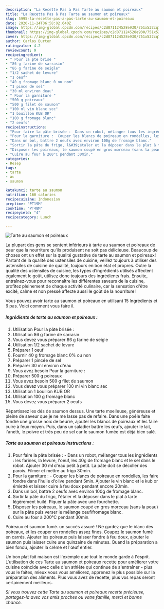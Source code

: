 ```yaml
---
description: "La Recette Pas à Pas Tarte au saumon et poireaux"
title: "La Recette Pas à Pas Tarte au saumon et poireaux"
slug: 5995-la-recette-pas-a-pas-tarte-au-saumon-et-poireaux
date: 2020-11-24T06:58:02.640Z
image: https://img-global.cpcdn.com/recipes/c2d871124528e930/751x532cq70/tarte-au-saumon-et-poireaux-photo-principale-de-la-recette.jpg
thumbnail: https://img-global.cpcdn.com/recipes/c2d871124528e930/751x532cq70/tarte-au-saumon-et-poireaux-photo-principale-de-la-recette.jpg
cover: https://img-global.cpcdn.com/recipes/c2d871124528e930/751x532cq70/tarte-au-saumon-et-poireaux-photo-principale-de-la-recette.jpg
author: Carlos Burton
ratingvalue: 4.2
reviewcount: 9
recipeingredient:
- " Pour la pte brise "
- "86 g farine de sarrasin"
- "86 g farine de seigle"
- "1/2 sachet de levure"
- "1 oeuf"
- "40 g fromage blanc 0 ou non"
- "1 pince de sel"
- "30 ml environ deau"
- " Pour la garniture "
- "500 g poireaux"
- "500 g filet de saumon"
- "100 ml vin blanc sec"
- "1 bouillon KUB OR"
- "100 g fromage blanc"
- "2 oeufs"
recipeinstructions:
- "Pour faire la pâte brisée :  Dans un robot, mélanger tous les ingrédients : les farines, la levure, l&#39;oeuf, les 40g de fromage blanc et le sel dans le robot. Ajouter 30 ml d&#39;eau petit à petit. La pâte doit se décoller des parois. Filmer et mettre au frigo 30min."
- "Pour la garniture :  Couper les blancs de poireaux en rondelles, les faire fondre dans l&#39;huile d&#39;olive pendant 5min. Ajouter le vin blanc et le kub or émietté et laisser cuire à feu doux pendant encore 20min."
- "Dans un bol, battre 2 oeufs avec environ 100g de fromage blanc."
- "Sortir la pâte du frigo, l&#39;étaler et la déposer dans le plat à tarte légèrement huilé. Piquer la pâte avec une fourchette."
- "Disposer les poireaux, le saumon coupé en gros morceau (sans la peau) sur la pâte puis verser le mélange oeuf/fromage blanc."
- "Cuire au four à 200°C pendant 30min."
categories:
- Resep
tags:
- tarte
- au
- saumon

katakunci: tarte au saumon 
nutrition: 160 calories
recipecuisine: Indonesian
preptime: "PT19M"
cooktime: "PT48M"
recipeyield: "4"
recipecategory: Lunch

---
```



![Tarte au saumon et poireaux](https://img-global.cpcdn.com/recipes/c2d871124528e930/751x532cq70/tarte-au-saumon-et-poireaux-photo-principale-de-la-recette.jpg)

La plupart des gens se sentent inférieurs à tarte au saumon et poireaux de peur que la nourriture qu'ils produisent ne soit pas délicieuse. Beaucoup de choses ont un effet sur la qualité gustative de tarte au saumon et poireaux! Partant de la qualité des ustensiles de cuisine, veillez toujours à utiliser des ustensiles de cuisine de qualité, toujours en bon état et propres. Outre la qualité des ustensiles de cuisine, les types d'ingrédients utilisés affectent également le goût, utilisez donc toujours des ingrédients frais. Ensuite, entraînez-vous pour reconnaître les différentes saveurs de la cuisine, profitez pleinement de chaque activité culinaire, car la sensation d'être excité, calme et non pressé affecte aussi le goût de la nourriture!

<!--inarticleads1-->

Vous pouvez avoir tarte au saumon et poireaux en utilisant 15 Ingrédients et 6 pas. Voici comment vous faire il.

##### Ingrédients de tarte au saumon et poireaux :

1. Utilisation  Pour la pâte brisée :
1. Utilisation 86 g farine de sarrasin
1. Vous devez vous préparer 86 g farine de seigle
1. Utilisation 1/2 sachet de levure
1. Préparer 1 oeuf
1. Fournir 40 g fromage blanc 0% ou non
1. Préparer 1 pincée de sel
1. Préparer 30 ml environ d&#39;eau
1. Vous avez besoin  Pour la garniture :
1. Préparer 500 g poireaux
1. Vous avez besoin 500 g filet de saumon
1. Vous devez vous préparer 100 ml vin blanc sec
1. Utilisation 1 bouillon KUB OR
1. Utilisation 100 g fromage blanc
1. Vous devez vous préparer 2 oeufs


Répartissez les dés de saumon dessus. Une tarte moelleuse, généreuse et pleine de saveur que je ne me lasse pas de refaire. Dans une poêle faite fondre une grosse noix de beurre, ajouter les blancs de poireaux et les faire cuire à feux moyen. Puis, dans un saladier battre les œufs, ajouter le lait, l&#39;aneth, le poivre et très peu de sel car le saumon fumée est déjà bien salé. 

<!--inarticleads2-->

##### Tarte au saumon et poireaux instructions :

1. Pour faire la pâte brisée :  - Dans un robot, mélanger tous les ingrédients : les farines, la levure, l&#39;oeuf, les 40g de fromage blanc et le sel dans le robot. Ajouter 30 ml d&#39;eau petit à petit. La pâte doit se décoller des parois. Filmer et mettre au frigo 30min.
1. Pour la garniture :  - Couper les blancs de poireaux en rondelles, les faire fondre dans l&#39;huile d&#39;olive pendant 5min. Ajouter le vin blanc et le kub or émietté et laisser cuire à feu doux pendant encore 20min.
1. Dans un bol, battre 2 oeufs avec environ 100g de fromage blanc.
1. Sortir la pâte du frigo, l&#39;étaler et la déposer dans le plat à tarte légèrement huilé. Piquer la pâte avec une fourchette.
1. Disposer les poireaux, le saumon coupé en gros morceau (sans la peau) sur la pâte puis verser le mélange oeuf/fromage blanc.
1. Cuire au four à 200°C pendant 30min.


Poireaux et saumon fumé. un succès assuré ! Ne gardez que le blanc des poireaux, et les couper en rondelles assez fines. Coupez le saumon fumé en carrés. Ajouter les poireaux puis laisser fondre à feu doux, ajouter le saumon puis laisser cuire une quinzaine de minutes. Quand la préparation a bien fondu, ajouter la crème et l&#39;œuf entier. 

<!--inarticleads1-->

<p>
Un bon plat fait maison est l'exemple que tout le monde garde à l'esprit. L'utilisation de ces Tarte au saumon et poireaux recette pour améliorer votre cuisine coïncide avec celle d'un athlète qui continue de s'entraîner - plus vous le faites, mieux vous vous améliorez, apprenez le plus possible sur la préparation des aliments. Plus vous avez de recette, plus vos repas seront certainement meilleurs.
</p>

<p>
<i>Si vous trouvez cette Tarte au saumon et poireaux recette précieuse, partagez-la avec vos amis proches ou votre famille, merci et bonne chance.</i>
</p>

